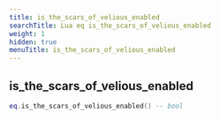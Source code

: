 ```yaml
---
title: is_the_scars_of_velious_enabled
searchTitle: Lua eq is_the_scars_of_velious_enabled
weight: 1
hidden: true
menuTitle: is_the_scars_of_velious_enabled
---
```

## is_the_scars_of_velious_enabled
```lua
eq.is_the_scars_of_velious_enabled() -- bool
```
